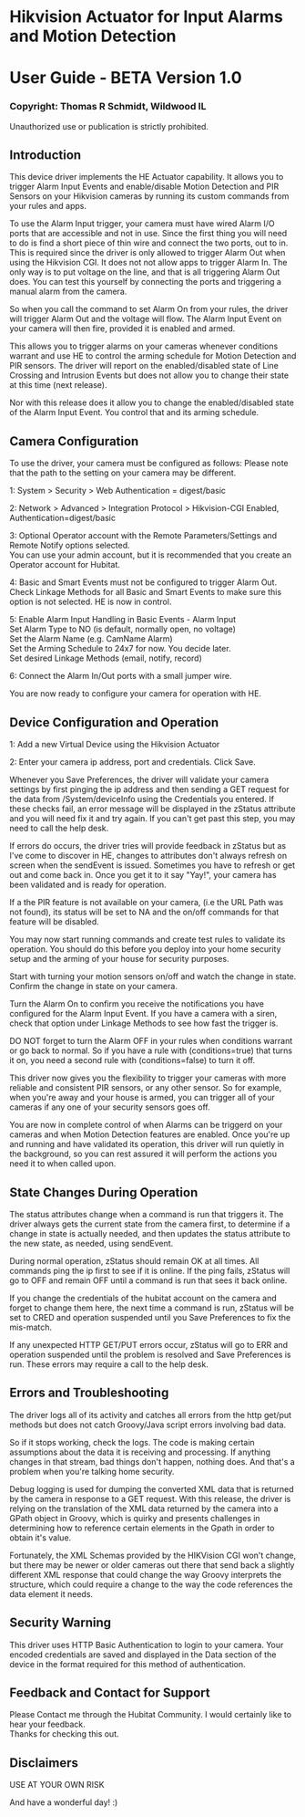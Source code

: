 # Hikvision Actuator for Input Alarms and Motion Detection
# User Guide - BETA Version 1.0
### Copyright: Thomas R Schmidt, Wildwood IL
Unauthorized use or publication is strictly prohibited.
## Introduction
This device driver implements the HE Actuator capability. It allows you to trigger Alarm Input Events and enable/disable Motion Detection and PIR Sensors on your Hikvision cameras by running its custom commands from your rules and apps.
 
To use the Alarm Input trigger, your camera must have wired Alarm I/O ports that are accessible and not in use. Since the first thing you will need to do is find a short piece of thin wire and connect the two ports, out to in. This is required since the driver is only allowed to trigger Alarm Out when using the Hikvision CGI. It does not not allow apps to trigger Alarm In. The only way is to put voltage on the line, and that is all triggering Alarm Out does. You can test this yourself by connecting the ports and triggering a manual alarm from the camera.
 
So when you call the command to set Alarm On from your rules, the driver will trigger Alarm Out and the voltage will flow. The Alarm Input Event on your camera will then fire, provided it is enabled and armed.
 
This allows you to trigger alarms on your cameras whenever conditions warrant and use HE to control the arming schedule for Motion Detection and PIR sensors. The driver will report on the enabled/disabled state of Line Crossing and Intrusion Events but does not allow you to change their state at this time (next release).
 
Nor with this release does it allow you to change the enabled/disabled state of the Alarm Input Event. You control that and its arming schedule.
 
## Camera Configuration
To use the driver, your camera must be configured as follows:
Please note that the path to the setting on your camera may be different.
 
1: System > Security > Web Authentication = digest/basic
 
2: Network > Advanced > Integration Protocol >
   Hikvision-CGI Enabled, Authentication=digest/basic
 
3: Optional Operator account with the Remote Parameters/Settings and Remote Notify options selected.   
You can use your admin account, but it is recommended that you create an Operator account for Hubitat.
 
4: Basic and Smart Events must not be configured to trigger Alarm Out.   
Check Linkage Methods for all Basic and Smart Events to make sure this option is not selected. HE is now in control.   
 
5: Enable Alarm Input Handling in Basic Events - Alarm Input   
Set Alarm Type to NO (is default, normally open, no voltage)   
Set the Alarm Name (e.g. CamName Alarm)   
Set the Arming Schedule to 24x7 for now. You decide later.   
Set desired Linkage Methods (email, notify, record)   
    
6: Connect the Alarm In/Out ports with a small jumper wire.
 
You are now ready to configure your camera for operation with HE.
 
## Device Configuration and Operation
1: Add a new Virtual Device using the Hikvision Actuator

2: Enter your camera ip address, port and credentials. Click Save.
 
Whenever you Save Preferences, the driver will validate your camera settings by first pinging the ip address and then sending a GET request for the data from /System/deviceInfo using the Credentials you entered. If these checks fail, an error message will be displayed in the zStatus attribute and you will need fix it and try again. If you can't get past this step, you may need to call the help desk.
 
If errors do occurs, the driver tries will provide feedback in zStatus but as I've come to discover in HE, changes to attributes don't always refresh on screen when the sendEvent is issued. Sometimes you have to refresh or get out and come back in. Once you get it to it say "Yay!", your camera has been validated and is ready for operation.
 
If a the PIR feature is not available on your camera, (i.e the URL Path was not found), its status will be set to NA and the on/off commands for that feature will be disabled.
 
You may now start running commands and create test rules to validate its operation. You should do this before you deploy into your home security setup and the arming of your house for security purposes.

Start with turning your motion sensors on/off and watch the change in state. Confirm the change in state on your camera.

Turn the Alarm On to confirm you receive the notifications you have configured for the Alarm Input Event. If you have a camera with a siren, check that option under Linkage Methods to see how fast the trigger is.

DO NOT forget to turn the Alarm OFF in your rules when conditions warrant or go back to normal. So if you have a rule with (conditions=true) that turns it on, you need a second rule with (conditions=false) to turn it off.

This driver now gives you the flexibility to trigger your cameras with more reliable and consistent PIR sensors, or any other sensor. So for example, when you're away and your house is armed, you can trigger all of your cameras if any one of your security sensors goes off.

You are now in complete control of when Alarms can be triggerd on your cameras and when Motion Detection features are enabled. Once you're up and running and have validated its operation, this driver will run quietly in the background, so you can rest assured it will perform the actions you need it to when called upon.
 
## State Changes During Operation
The status attributes change when a command is run that triggers it. The driver always gets the current state from the camera first, to determine if a change in state is actually needed, and then updates the status attribute to the new state, as needed, using sendEvent.

During normal operation, zStatus should remain OK at all times. All commands ping the ip first to see if it is online. If the ping fails, zStatus will go to OFF and remain OFF until a command is run that sees it back online.
 
If you change the credentials of the hubitat account on the camera and forget to change them here, the next time a command is run, zStatus will be set to CRED and operation suspended until you Save Preferences to fix the mis-match.
 
If any unexpected HTTP GET/PUT errors occur, zStatus will go to ERR and operation suspended until the problem is resolved and Save Preferences is run. These errors may require a call to the help desk.
## Errors and Troubleshooting
The driver logs all of its activity and catches all errors from the http get/put methods but does not catch Groovy/Java script errors involving bad data.
 
So if it stops working, check the logs. The code is making certain assumptions about the data it is receiving and processing. If anything changes in that stream, bad things don't happen, nothing does. And that's a problem when you're talking home security.
 
Debug logging is used for dumping the converted XML data that is returned by the camera in response to a GET request. With this release, the driver is relying on the translation of the XML data returned by the camera into a GPath object in Groovy, which is quirky and presents challenges in determining how to reference certain elements in the Gpath in order to obtain it's value.
 
Fortunately, the XML Schemas provided by the HIKVision CGI won't change, but there may be newer or older cameras out there that send back a slightly different XML response that could change the way Groovy interprets the structure, which could require a change to the way the code references the data element it needs.
## Security Warning
This driver uses HTTP Basic Authentication to login to your camera. Your encoded credentials are saved and displayed in the Data section of the device in the format required for this method of authentication.
## Feedback and Contact for Support
Please Contact me through the Hubitat Community. I would certainly like to hear your feedback.  
Thanks for checking this out.
## Disclaimers
USE AT YOUR OWN RISK

And have a wonderful day! :)

